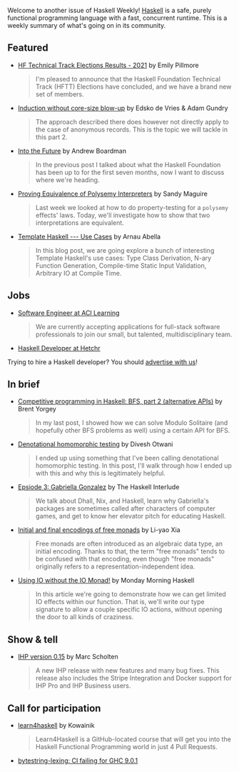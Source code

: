 Welcome to another issue of Haskell Weekly!
[Haskell](https://www.haskell.org) is a safe, purely functional programming language with a fast, concurrent runtime.
This is a weekly summary of what's going on in its community.

## Featured

- [HF Technical Track Elections Results - 2021](https://discourse.haskell.org/t/hf-technical-track-elections-results-2021/3432?u=taylorfausak) by Emily Pillmore
  > I'm pleased to announce that the Haskell Foundation Technical Track (HFTT) Elections have concluded, and we have a brand new set of members.

- [Induction without core-size blow-up](https://well-typed.com/blog/2021/10/large-records-part-2/) by Edsko de Vries & Adam Gundry
  > The approach described there does however not directly apply to the case of anonymous records. This is the topic we will tackle in this part 2.

- [Into the Future](https://haskell-foundation.medium.com/into-the-future-8f8968094d91) by Andrew Boardman
  > In the previous post I talked about what the Haskell Foundation has been up to for the first seven months, now I want to discuss where we're heading.

- [Proving Equivalence of Polysemy Interpreters](https://reasonablypolymorphic.com/blog/proving-equivalence/index.html) by Sandy Maguire
  > Last week we looked at how to do property-testing for a `polysemy` effects' laws. Today, we'll investigate how to show that two interpretations are equivalent.

- [Template Haskell --- Use Cases](https://monadplus.pro/haskell/2021/10/14/th/) by Arnau Abella
  > In this blog post, we are going explore a bunch of interesting Template Haskell's use cases: Type Class Derivation, N-ary Function Generation, Compile-time Static Input Validation, Arbitrary IO at Compile Time.

## Jobs

- [Software Engineer at ACI Learning](https://acilearning.applytojob.com/apply/kjzAYJ1SPF/Software-Engineer?referrer=20210930010931J0GSUOJG1BPYT5ED)
  > We are currently accepting applications for full-stack software professionals to join our small, but talented, multidisciplinary team.

- [Haskell Developer at Hetchr](https://www.hetchr.com/join-us)

Trying to hire a Haskell developer?
You should [advertise with us](https://haskellweekly.news/advertising.html)!

## In brief

- [Competitive programming in Haskell: BFS, part 2 (alternative APIs)](https://byorgey.wordpress.com/2021/10/18/competitive-programming-in-haskell-bfs-part-2-alternative-apis/) by Brent Yorgey
  > In my last post, I showed how we can solve Modulo Solitaire (and hopefully other BFS problems as well) using a certain API for BFS.

- [Denotational homomorphic testing](https://www.tweag.io/blog/2021-10-13-homomorphic-testing/) by Divesh Otwani
  > I ended up using something that I've been calling denotational homomorphic testing. In this post, I'll walk through how I ended up with this and why this is legitimately helpful.

- [Epsiode 3: Gabriella Gonzalez](https://www.buzzsprout.com/1817535/9368484-03-gabriella-gonzalez) by The Haskell Interlude
  > We talk about Dhall, Nix, and Haskell, learn why Gabriella's packages are sometimes called after characters of computer games, and get to know her elevator pitch for educating Haskell.

- [Initial and final encodings of free monads](https://blog.poisson.chat/posts/2021-10-20-initial-final-free-monad.html) by Li-yao Xia
  > Free monads are often introduced as an algebraic data type, an initial encoding. Thanks to that, the term "free monads" tends to be confused with that encoding, even though "free monads" originally refers to a representation-independent idea.

- [Using IO without the IO Monad!](https://mmhaskell.com/blog/2021/10/18/using-io-without-the-io-monad) by Monday Morning Haskell
  > In this article we're going to demonstrate how we can get limited IO effects within our function. That is, we'll write our type signature to allow a couple specific IO actions, without opening the door to all kinds of craziness.

## Show & tell

- [IHP version 0.15](https://github.com/digitallyinduced/ihp/releases/tag/v0.15.0) by Marc Scholten
  > A new IHP release with new features and many bug fixes. This release also includes the Stripe Integration and Docker support for IHP Pro and IHP Business users.

## Call for participation

<!-- Runs from 2021-10-07 to 2021-10-28. -->
- [learn4haskell](https://github.com/kowainik/learn4haskell) by Kowainik
  > Learn4Haskell is a GitHub-located course that will get you into the Haskell Functional Programming world in just 4 Pull Requests.

-   [bytestring-lexing: CI failing for GHC 9.0.1](https://github.com/wrengr/bytestring-lexing/issues/5)

